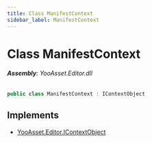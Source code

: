 ```yaml
---
title: Class ManifestContext
sidebar_label: ManifestContext
---
```

# Class ManifestContext


###### **Assembly**: YooAsset.Editor.dll

```csharp title="Declaration"
public class ManifestContext : IContextObject
```

## Implements

* [YooAsset.Editor.IContextObject](../YooAsset.Editor/IContextObject.md)
